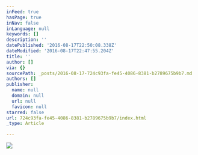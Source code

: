 ```yaml
---
inFeed: true
hasPage: true
inNav: false
inLanguage: null
keywords: []
description: ''
datePublished: '2016-08-17T22:50:08.338Z'
dateModified: '2016-08-17T22:47:55.204Z'
title: ''
author: []
via: {}
sourcePath: _posts/2016-08-17-724c93fa-fe45-4086-8381-b2789675b9b7.md
authors: []
publisher:
  name: null
  domain: null
  url: null
  favicon: null
starred: false
url: 724c93fa-fe45-4086-8381-b2789675b9b7/index.html
_type: Article

---
```

![](https://the-grid-user-content.s3-us-west-2.amazonaws.com/f5eefedd-8080-44c4-862b-28f6b220542c.jpg)
